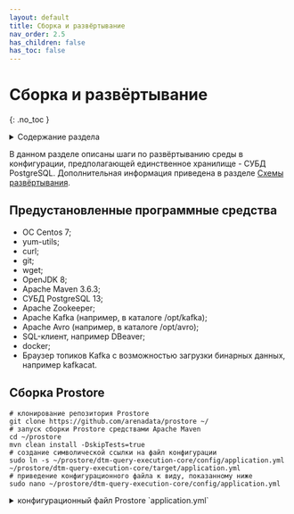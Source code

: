 ```yaml
---
layout: default
title: Сборка и развёртывание
nav_order: 2.5
has_children: false
has_toc: false
---
```


# Сборка и развёртывание
{: .no_toc }

<details markdown="block">
  <summary>
    Содержание раздела
  </summary>
  {: .text-delta }
1. TOC
{:toc}
</details>

В данном разделе описаны шаги по развёртыванию среды в конфигурации, предполагающей единственное хранилище - СУБД PostgreSQL. 
Дополнительная информация приведена в разделе [Схемы развёртывания](../maintenance/deployment_diagrams/deployment_diagrams.md).

## Предустановленные программные средства
*   OC Centos 7;
*   yum-utils;
*   curl;
*   git;
*   wget;
*   OpenJDK 8;
*   Apache Maven 3.6.3;
*   СУБД PostgreSQL 13;
*   Apache Zookeeper;
*   Apache Kafka (например, в каталоге /opt/kafka);
*   Apache Avro (например, в каталоге /opt/avro);
*   SQL-клиент, например DBeaver;
*   docker;
*   Браузер топиков Kafka с возможностью загрузки бинарных данных, например kafkacat.

## Сборка Prostore

```shell
# клонирование репозитория Prostore
git clone https://github.com/arenadata/prostore ~/
# запуск сборки Prostore средствами Apache Maven
cd ~/prostore
mvn clean install -DskipTests=true
# создание символической ссылки на файл конфигурации
sudo ln -s ~/prostore/dtm-query-execution-core/config/application.yml ~/prostore/dtm-query-execution-core/target/application.yml
# приведение конфигурационного файла к виду, показанному ниже
sudo nano ~/prostore/dtm-query-execution-core/config/application.yml
```
<details markdown="block">
  <summary>
    конфигурационный файл Prostore `application.yml`
  </summary>
  {: .text-delta }
```yml
#
# Copyright © 2021 ProStore
#
# Licensed under the Apache License, Version 2.0 (the "License");
# you may not use this file except in compliance with the License.
# You may obtain a copy of the License at
#
#    http://www.apache.org/licenses/LICENSE-2.0
#
# Unless required by applicable law or agreed to in writing, software
# distributed under the License is distributed on an "AS IS" BASIS,
# WITHOUT WARRANTIES OR CONDITIONS OF ANY KIND, either express or implied.
# See the License for the specific language governing permissions and
# limitations under the License.
#

logging:
  level:
    io.arenadata.dtm.query.execution: ${DTM_LOGGING_LEVEL:TRACE}

server:
  port: ${DTM_METRICS_PORT:8080}

management:
  endpoints:
    enabled-by-default: ${DTM_METRICS_ENABLED:true}
    web:
      exposure:
        include: ${DTM_METRICS_SCOPE:info, health, requests}

core:
  plugins:
    active: ${CORE_PLUGINS_ACTIVE:ADP}
    category:
      mapping:
        RELATIONAL: ${DTM_CORE_PLUGINS_RELATIONAL:ADP}
        ANALYTICAL: ${DTM_CORE_PLUGINS_ANALYTICAL:ADP}
        DICTIONARY: ${DTM_CORE_PLUGINS_DICTIONARY:ADP}
        UNDEFINED: ${DTM_CORE_PLUGINS_UNDEFINED:ADP}

  http:
    port: ${DTM_CORE_HTTP_PORT:9090}
    tcpNoDelay: ${DTM_CORE_HTTP_TCP_NO_DELAY:true}
    tcpFastOpen: ${DTM_CORE_HTTP_TCP_FAST_OPEN:true}
    tcpQuickAck: ${DTM_CORE_HTTP_TCP_QUICK_ACK:true}

  env:
    name: ${DTM_NAME:test}

  matviewsync:
    periodMs: ${MATERIALIZED_VIEWS_SYNC_PERIOD_MS:5000}
    retryCount: ${MATERIALIZED_VIEWS_RETRY_COUNT:10}
    maxConcurrent: ${MATERIALIZED_VIEWS_CONCURRENT:2}

  metrics:
    enabled: ${DTM_CORE_METRICS_ENABLED:true}

  datasource:
    edml:
      sourceType: ${EDML_DATASOURCE:ADP}
      defaultChunkSize: ${EDML_DEFAULT_CHUNK_SIZE:1000}
      pluginStatusCheckPeriodMs: ${EDML_STATUS_CHECK_PERIOD_MS:1000}
      firstOffsetTimeoutMs: ${EDML_FIRST_OFFSET_TIMEOUT_MS:15000}
      changeOffsetTimeoutMs: ${EDML_CHANGE_OFFSET_TIMEOUT_MS:10000}
    zookeeper:
      connection-string: ${ZOOKEEPER_DS_ADDRESS:localhost}
      connection-timeout-ms: ${ZOOKEEPER_DS_CONNECTION_TIMEOUT_MS:30000}
      session-timeout-ms: ${ZOOKEEPER_DS_SESSION_TIMEOUT_MS:86400000}
      chroot: ${ZOOKEEPER_DS_CHROOT:/adtm}

  kafka:
    producer:
      property:
        key.serializer: org.apache.kafka.common.serialization.StringSerializer
        value.serializer: org.apache.kafka.common.serialization.StringSerializer
    cluster:
      zookeeper:
        connection-string: ${ZOOKEEPER_KAFKA_ADDRESS:localhost}
        connection-timeout-ms: ${ZOOKEEPER_KAFKA_CONNECTION_TIMEOUT_MS:30000}
        session-timeout-ms: ${ZOOKEEPER_KAFKA_SESSION_TIMEOUT_MS:86400000}
        chroot: ${ZOOKEEPER_KAFKA_CHROOT:}
    admin:
      inputStreamTimeoutMs: ${KAFKA_INPUT_STREAM_TIMEOUT_MS:2000}
    status.event.publish:
      enabled: ${KAFKA_STATUS_EVENT_ENABLED:false}
    statusMonitor:
      statusUrl: ${STATUS_MONITOR_URL:http://localhost:9095/status}
      versionUrl: ${STATUS_MONITOR_VERSION_URL:http://localhost:9095/versions}

  vertx:
    blocking-stacktrace-time: ${DTM_VERTX_BLOCKING_STACKTRACE_TIME:1}
    pool:
      worker-pool: ${DTM_CORE_WORKER_POOL_SIZE:20}
      event-loop-pool: ${DTM_CORE_EVENT_LOOP_POOL_SIZE:20}
      task-pool: ${DTM_CORE_TASK_POOL_SIZE:20}
      task-timeout: ${DTM_CORE_TASK_TIMEOUT:86400000}

  cache:
    initialCapacity: ${CACHE_INITIAL_CAPACITY:100000}
    maximumSize: ${CACHE_MAXIMUM_SIZE:100000}
    expireAfterAccessMinutes: ${CACHE_EXPIRE_AFTER_ACCESS_MINUTES:99960}

  delta:
    rollback-status-calls-ms: ${DELTA_ROLLBACK_STATUS_CALLS_MS:2000}

adp:
  datasource:
    user: ${ADP_USERNAME:dtm}
    password: ${ADP_PASS:dtm}
    host: ${ADP_HOST:localhost}
    port: ${ADP_PORT:5432}
    poolSize: ${ADP_MAX_POOL_SIZE:3}
    executorsCount: ${ADP_EXECUTORS_COUNT:3}
    fetchSize: ${ADP_FETCH_SIZE:1000}
    preparedStatementsCacheMaxSize: ${ADP_PREPARED_CACHE_MAX_SIZE:256}
    preparedStatementsCacheSqlLimit: ${ADP_PREPARED_CACHE_SQL_LIMIT:2048}
    preparedStatementsCache: ${ADP_PREPARED_CACHE:true}

  mppw:
    restStartLoadUrl: ${ADP_REST_START_LOAD_URL:http://localhost:8096/newdata/start}
    restStopLoadUrl: ${ADP_REST_STOP_LOAD_URL:http://localhost:8096/newdata/stop}
    restVersionUrl: ${ADP_MPPW_CONNECTOR_VERSION_URL:http://localhost:8096/versions}
    kafkaConsumerGroup: ${ADP_KAFKA_CONSUMER_GROUP:adp-load}

  mppr:
    restLoadUrl: ${ADP_MPPR_QUERY_URL:http://localhost:8094/query}
    restVersionUrl: ${ADP_MPPR_CONNECTOR_VERSION_URL:http://localhost:8094/versions}
```
</details>

Далее конфигурационный файл `application.yml` обозначается термином "конфигурация Prostore".


## Настройка СУБД Postgres

```shell
# создание в СУБД Postgres SUPERUSER-пользователя c именем и паролем,
# указанными в конфигурации Prostore
# (значения параметров (adp:datasource:user) и (adp:datasource:password) соответственно)
cd /
sudo -u postgres psql -c 'CREATE ROLE dtm WITH LOGIN SUPERUSER'
sudo -u postgres psql -c "ALTER ROLE dtm WITH PASSWORD 'dtm'"
# создание базы данных с именем test, указанным в конфигурации Prostore (env: name)
sudo -u postgres psql -c 'CREATE DATABASE test'
# перезапуск сервиса Postgresql
sudo systemctl reload postgresql-13
```
## Сборка и установка коннектора Kafka-Postgres

```shell
# клонирование репозитория kafka-postgres-connector
git clone https://github.com/arenadata/kafka-postgres-connector ~/
# запуск сборки коннектора kafka-postgres средствами Apache Maven
cd ~/kafka-postgres-connector
mvn clean install -DskipTests=true
# приведение конфигурационных файлов kafka-postgres-writer и kafka-postgres-reader к виду,
# показанному ниже, чтобы значения параметров совпадали со значениями соответствующих параметров конфигурации Prostore
# datasource: postgres: database ~ env: name,
# datasource: postgres: user     ~ adp: datasource: user,
# datasource: postgres: password ~ adp: datasource: password,
# datasource: postgres: hosts    ~ adp: datasource: host, adp: datasource: port
sudo nano ~/kafka-postgres-connector/kafka-postgres-writer/src/main/resources/application.yml
sudo nano ~/kafka-postgres-connector/kafka-postgres-reader/src/main/resources/application.yml
# создание символических ссылок на файлы конфигурации
sudo ln -s ~/kafka-postgres-connector/kafka-postrges-writer/src/main/resources/application.yml ~/kafka-postgres-connector/kafka-postrges-writer/target/application.yml
sudo ln -s ~/kafka-postgres-connector/kafka-postrges-reader/src/main/resources/application.yml ~/kafka-postgres-connector/kafka-postrges-reader/target/application.yml
```
<details markdown="block">
  <summary>
    конфигурационный файл kafka-postgres-writer `application.yml`
  </summary>
  {: .text-delta }
```yml
logging:
  level:
    io.arenadata.kafka: ${LOG_LEVEL:DEBUG}
    org.apache.kafka: ${KAFKA_LOG_LEVEL:INFO}

http:
  port: ${SERVER_PORT:8096}

vertx:
  pools:
    eventLoopPoolSize: ${VERTX_EVENT_LOOP_SIZE:12}
    workersPoolSize: ${VERTX_WORKERS_POOL_SIZE:32}
  verticle:
    query:
      instances: ${QUERY_VERTICLE_INSTANCES:12}
    insert:
      poolSize: ${INSERT_WORKER_POOL_SIZE:32}
      insertPeriodMs: ${INSERT_PERIOD_MS:1000}
      batchSize: ${INSERT_BATCH_SIZE:500}
    consumer:
      poolSize: ${KAFKA_CONSUMER_WORKER_POOL_SIZE:32}
      maxFetchSize: ${KAFKA_CONSUMER_MAX_FETCH_SIZE:10000}
    commit:
      poolSize: ${KAFKA_COMMIT_WORKER_POOL_SIZE:1}
      commitPeriodMs: ${KAFKA_COMMIT_WORKER_COMMIT_PERIOD_MS:1000}

client:
  kafka:
    consumer:
      checkingTimeoutMs: ${KAFKA_CHECKING_TIMEOUT_MS:10000}
      responseTimeoutMs: ${KAFKA_RESPONSE_TIMEOUT_MS:10000}
      consumerSize: ${KAFKA_CONSUMER_SIZE:10}
      closeConsumersTimeout: ${KAFKA_CLOSE_CONSUMER_TIMEOUT:15000}
      property:
        bootstrap.servers: ${KAFKA_BOOTSTRAP_SERVERS:kafka.host:9092}
        group.id: ${KAFKA_CONSUMER_GROUP_ID:postgres-query-execution}
        auto.offset.reset: ${KAFKA_AUTO_OFFSET_RESET:earliest}
        enable.auto.commit: ${KAFKA_AUTO_COMMIT:false}
        auto.commit.interval.ms: ${KAFKA_AUTO_INTERVAL_MS:1000}

datasource:
  postgres:
    database: ${POSTGRES_DB_NAME:test}
    user: ${POSTGRES_USERNAME:dtm}
    password: ${POSTGRES_PASS:dtm}
    hosts: ${POSTGRES_HOSTS:localhost:5432}
    poolSize: ${POSTGRES_POOLSIZE:10}
    preparedStatementsCacheMaxSize: ${POSTGRES_CACHE_MAX_SIZE:256}
    preparedStatementsCacheSqlLimit: ${POSTGRES_CACHE_SQL_LIMIT:2048}
    preparedStatementsCache: ${POSTGRES_CACHE:true}
```
</details>

<details markdown="block">
  <summary>
    конфигурационный файл kafka-postgres-reader `application.yml`
  </summary>
  {: .text-delta }
```yml
logging:
  level:
    io.arenadata.kafka: ${LOG_LEVEL:DEBUG}
    org.apache.kafka: ${KAFKA_LOG_LEVEL:INFO}

http:
  port: ${SERVER_PORT:8094}

vertx:
  pools:
    eventLoopPoolSize: ${VERTX_EVENT_LOOP_SIZE:12}
    workersPoolSize: ${VERTX_WORKERS_POOL_SIZE:32}
  verticle:
    query:
      instances: ${QUERY_VERTICLE_INSTANCES:12}

datasource:
  postgres:
    database: ${POSTGRES_DB_NAME:test}
    user: ${POSTGRES_USERNAME:dtm}
    password: ${POSTGRES_PASS:dtm}
    hosts: ${POSTGRES_HOSTS:localhost:5432}
    poolSize: ${POSTGRES_POOLSIZE:10}
    preparedStatementsCacheMaxSize: ${POSTGRES_CACHE_MAX_SIZE:256}
    preparedStatementsCacheSqlLimit: ${POSTGRES_CACHE_SQL_LIMIT:2048}
    preparedStatementsCache: ${POSTGRES_CACHE:true}
    fetchSize: ${POSTGRES_FETCH_SIZE:1000}

kafka:
  client:
    property:
      key.serializer: org.apache.kafka.common.serialization.ByteArraySerializer
      value.serializer: org.apache.kafka.common.serialization.ByteArraySerializer
```
</details>
## Запуск сервисов Apache Zookeeper и Apache Kafka

```shell
# запуск одного экземпляра сервера ZooKeeper, если он еще не запущен
sudo systemctl start zookeeper
# запуск сервера Kafka и проверка его состояния
sudo systemctl start kafka
sudo systemctl status kafka
```
## Запуск коннектора Kafka-Postgres

```shell
# запуск kafka-postgres-writer в отдельном окне терминала 
cd ~/kafka-postgres-connector/kafka-postgres-writer/target
java -jar kafka-postgres-writer-<version>.jar
# запуск kafka-postgres-reader в отдельном окне терминала
cd ~/kafka-postgres-connector/kafka-postgres-reader/target
java -jar kafka-postgres-reader-<version>.jar
```
## Запуск службы dtm-status-monitor

```shell
# создание символической ссылки на файл конфигурации dtm-status-monitor
sudo ln -s ~/prostore/dtm-status-monitor/src/main/resources/application.yml ~/prostore/dtm-status-monitor/target/application.yml
# запуск dtm-status-monitor в отдельном окне терминала с указанием порта, заданного в конфигурации Prostore (core:kafka:statusMonitor)
cd ~/prostore/dtm-status-monitor/target
java -Dserver.port=9095 -jar dtm-status-monitor-<version>.jar
```
***Примечание:*** Запуск службы dtm-status-monitor без указания порта `-Dserver.port`
 приведёт к конкуренции с сервисом Prostore за использование последним порта по умолчанию `8080`.

## Запуск Prostore

Запуск со значением по умолчанию (8080) для порта (server:port) в конфигурации Prostore:

```shell
# запуск файла dtm-query-execution-core-<version>.jar (например, dtm-query-execution-core-5.1.0.jar)
cd ~/prostore/dtm-query-execution-core/target
java -jar dtm-query-execution-core-<version>.jar
```

Запуск с иным заданным значением осуществляется путём изменения параметра (server:port) в конфигурации Prostore или задании переменной окружения <DTM_METRICS_PORT>.

## Подключение к Prostore с помощью SQL-клиента

Порядок подключения описан в разделе [Подключение с помощью SQL-клиента](../working_with_system/connection/connection_via_sql_client/connection_via_sql_client.md).


## Демонстрационный сценарий

### Создание необходимых логических сущностей

```sql
-- создание логической базы данных
CREATE DATABASE sales;
-- выбор логической БД по умолчанию
USE sales;
-- создание логической таблицы в БД sales
CREATE TABLE sales (
  id INT NOT NULL,
  transaction_date TIMESTAMP NOT NULL,
  product_code VARCHAR(256) NOT NULL,
  product_units INT NOT NULL,
  store_id INT NOT NULL,
  description VARCHAR(256),
  PRIMARY KEY (id)
)
DISTRIBUTED BY (id);
-- создание внешней таблицы загрузки
CREATE UPLOAD EXTERNAL TABLE sales_ext_upload (
  id INT,
  transaction_date TIMESTAMP,
  product_code VARCHAR(256),
  product_units INT,
  store_id INT,
  description VARCHAR(256)
)
LOCATION  'kafka://localhost:2181/salesTopic'
FORMAT 'AVRO'
MESSAGE_LIMIT 1000;
-- создание логического представления stores_by_sold_products
CREATE VIEW stores_by_sold_products AS
  SELECT store_id, SUM(product_units) AS product_amount
  FROM sales.sales
  GROUP BY store_id
  ORDER BY product_amount DESC
  LIMIT 30;
-- создание внешней таблицы выгрузки в топик Kafka "salesTopicOut"
CREATE DOWNLOAD EXTERNAL TABLE sales.sales_ext_download (
  id INT,
  transaction_date TIMESTAMP,
  product_code VARCHAR(256),
  product_units INT,
  store_id INT,
  description VARCHAR(256)
)
LOCATION  'kafka://localhost:2181/salesTopicOut'
FORMAT 'AVRO'
CHUNK_SIZE 1000;
```
### Создание топика Kafka для последующей загрузки данных

Создание топика Kafka "salesTopic" в терминале:

```shell
cd /opt/kafka/bin
bash kafka-topics.sh --create --replication-factor 1 --partitions 1 --topic salesTopic --zookeeper localhost:2181
```

### Создание бинарного avro-файла kafka_upload_sales.avro из avro-схемы и данных

<details markdown="block">
  <summary>
    JSON-файл avro-схемы `kafka_upload_sales.avsc`
  </summary>
  {: .text-delta }
```json
{
  "name": "sales",
  "namespace": "sales",
  "type": "record",
  "fields": [
    {
	  "name": "id",
	  "type": "long"
    },
    {
      "name": "transaction_date",
	  "type": {
	    "type": "long",
	    "logicalType": "timestamp-micros"
	  }	
    },
    {
	  "name": "product_code",
	  "type": "string"
    },
    {
	  "name": "product_units",
	  "type": "long"
    },
    {
	  "name": "store_id",
	  "type": "long"
    },
    {
	  "name": "description",
	  "type": "string"
    },
    {
	  "name": "sys_op",
	  "type": "int"
    }
  ]
}
```
</details>

<details markdown="block">
  <summary>
    JSON-файл данных `kafka_upload_sales.json`
  </summary>
  {: .text-delta }
```json
{
  "id": 1000111,
  "transaction_date": 1614269474000000,
  "product_code": "ABC102101",
  "product_units": 2,
  "store_id": 1000012345,
  "description": "Покупка по акции 1+1",
  "sys_op": 0
}
{
  "id": 1000112,
  "transaction_date": 1614334214000000,
  "product_code": "ABC102001",
  "product_units": 1,
  "store_id": 1000000123,
  "description": "Покупка без акций",
  "sys_op": 0
}
{
  "id": 1000020,
  "transaction_date": 1614636614000000,
  "product_code": "ABC102010",
  "product_units": 4,
  "store_id": 1000000123,
  "description": "Покупка по акции 1+1",
  "sys_op": 0
}
```
</details>

<details markdown="block">
  <summary>
    бинарный AVRO-файл `kafka_upload_sales.avro`
  </summary>
  {: .text-delta } 
[сохранить](./kafka_upload_sales.avro) бинарный файл
</details>

### Загрузка avro-файла kafka_upload_sales.avro

Загрузка avro-файла kafka_upload_sales.avro в топик Kafka "salesTopic" через терминал с помощью kafkacat:
```shell
#получение docker-образа kafkacat
sudo docker pull edenhill/kcat:1.7.0
#запуск docker-образа kafkacat для загрузки в топик salesTopic
#avro-файла /opt/kafka/sales/kafka_upload_sales.avro
sudo docker run -it --network host \
--volume /opt/kafka/sales/kafka_upload_sales.avro:/data/kafka_upload_sales.avro \
edenhill/kcat:1.7.0 -b localhost:9092 -t salesTopic -P /data/kafka_upload_sales.avro
 ```
 
### Загрузка данных

```sql
-- открытие новой (горячей) дельты
BEGIN DELTA;
-- запуск загрузки данных в логическую таблицу sales
INSERT INTO sales SELECT * FROM sales.sales_ext_upload;
-- закрытие дельты (фиксация изменений)
COMMIT DELTA;
```
### Вставка данных

```sql
-- открытие новой (горячей) дельты
BEGIN DELTA;
-- запуск вставки данных в логическую таблицу sales
UPSERT INTO sales.sales
(id, transaction_date, product_code, product_units, store_id, description)
VALUES
(2000111, '2020-05-01 13:14:16', 'ABC202010', 7, 1000000123, 'Покупка без акций'),
(2000112, '2020-05-02 16:13:17', 'ABC202011', 11, 1000000456, 'Покупка без акций'),
(2000113, '2020-05-03 21:15:17', 'ABC202012', 5, 1000000789, 'Покупка без акций'),
(2000114, '2020-05-04 23:03:13', 'ABC202013', 7, 1000000123, 'Покупка без акций'),
(2000115, '2020-05-05 14:10:21', 'ABC202014', 21, 1000000623, 'Покупка без акций'),
(2000116, '2020-06-12 08:43:56', 'ABC202015', 32, 1000000987, 'Покупка без акций');
-- закрытие дельты (фиксация изменений)
COMMIT DELTA;
```
### Выборка данных

```sql
-- запрос с неявным указанием столбцов и ключевым словом WHERE
SELECT * FROM sales.sales
WHERE store_id = 1000000123;
-- запрос с агрегацией, группировкой и сортировкой данных, а также выбором первых 5 строк
SELECT s.store_id, SUM(s.product_units) AS product_amount
FROM sales.sales AS s
GROUP BY (s.store_id)
ORDER BY product_amount DESC
LIMIT 5;
-- запрос к логическому представлению stores_by_sold_products
SELECT * from stores_by_sold_products;
```
### Выгрузка в топик Kafka

```sql
-- запуск выгрузки данных из логической таблицы sales
INSERT INTO sales_ext_download 
SELECT * FROM sales WHERE product_units > 2;
```
### Удаление логических сущностей

```sql
-- удаление внешней таблицы загрузки
DROP UPLOAD EXTERNAL TABLE sales_ext_upload;
-- удаление внешней таблицы выгрузки
DROP DOWNLOAD EXTERNAL TABLE sales_ext_download;
```

